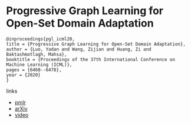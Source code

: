 # Progressive Graph Learning for Open-Set Domain Adaptation

```
@inproceedings{pgl_icml20,
title = {Progressive Graph Learning for Open-Set Domain Adaptation},
author = {Luo, Yadan and Wang, Zijian and Huang, Zi and Baktashmotlagh, Mahsa},
booktitle = {Proceedings of the 37th International Conference on Machine Learning (ICML)},
pages = {6468--6478},
year = {2020}
}
```

links
- [pmlr](http://proceedings.mlr.press/v119/luo20b.html)
- [arXiv](https://arxiv.org/abs/2006.12087)
- [video](https://slideslive.com/38927512)
